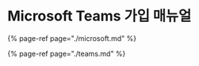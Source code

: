 # Microsoft Teams 가입 매뉴얼

{% page-ref page="./microsoft.md" %}



{% page-ref page="./teams.md" %}



